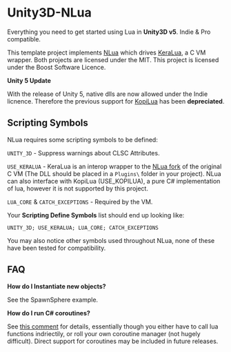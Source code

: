 Unity3D-NLua
=======

Everything you need to get started using Lua in **Unity3D v5**. Indie & Pro compatible. 

This template project implements [NLua](https://github.com/NLua/NLua) which
drives [KeraLua](https://github.com/NLua/KeraLua), a C VM wrapper. Both projects
are licensed under the MIT. This project is licensed under the Boost Software Licence.

**Unity 5 Update**

With the release of Unity 5, native dlls are now allowed under the Indie licnence.
Therefore the previous support for [KopiLua](https://github.com/NLua/KopiLua) has been **depreciated**.

## Scripting Symbols

NLua requires some scripting symbols to be defined:

`UNITY_3D` - Suppress warnings about CLSC Attributes.

`USE_KERALUA` - KeraLua is an interop wrapper to the [NLua fork](https://github.com/NLua/lua)
of the original C VM (The DLL should be placed in a `Plugins\` folder in your project). NLua
can also interface with KopiLua (USE_KOPILUA), a pure C# implementation of lua, however it is 
not supported by this project.

`LUA_CORE` & `CATCH_EXCEPTIONS` - Required by the VM.

Your **Scripting Define Symbols** list should end up looking like:

```
UNITY_3D; USE_KERALUA; LUA_CORE; CATCH_EXCEPTIONS
```

You may also notice other symbols used throughout NLua, none of these have
been tested for compatibility.

## FAQ

 **How do I Instantiate new objects?**

See the SpawnSphere example.

**How do I run C# coroutines?**

See [this comment](https://github.com/NLua/NLua/issues/110#issuecomment-59874806) for details, essentially though you either have to call lua functions indriectily, or roll your own coroutine manager (not hugely difficult). Direct support for coroutines may be included in future releases. 
